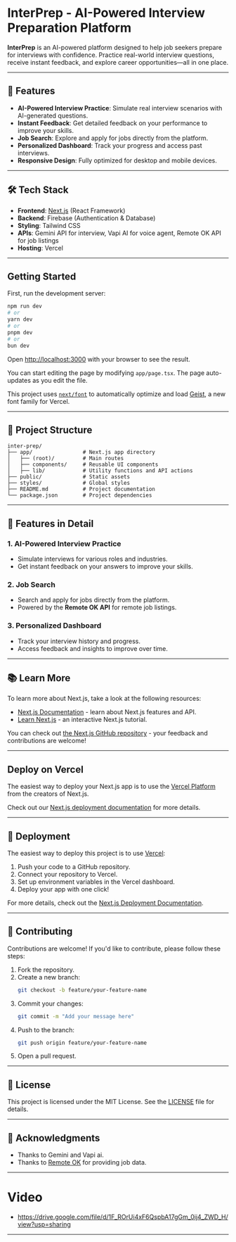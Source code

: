 # InterPrep - AI-Powered Interview Preparation Platform

**InterPrep** is an AI-powered platform designed to help job seekers prepare for interviews with confidence. Practice real-world interview questions, receive instant feedback, and explore career opportunities—all in one place.

---

## 🚀 Features

- **AI-Powered Interview Practice**: Simulate real interview scenarios with AI-generated questions.
- **Instant Feedback**: Get detailed feedback on your performance to improve your skills.
- **Job Search**: Explore and apply for jobs directly from the platform.
- **Personalized Dashboard**: Track your progress and access past interviews.
- **Responsive Design**: Fully optimized for desktop and mobile devices.

---

## 🛠️ Tech Stack

- **Frontend**: [Next.js](https://nextjs.org) (React Framework)
- **Backend**: Firebase (Authentication & Database)
- **Styling**: Tailwind CSS
- **APIs**: Gemini API for interview, Vapi AI for voice agent, Remote OK API for job listings
- **Hosting**: Vercel

---

## Getting Started

First, run the development server:

```bash
npm run dev
# or
yarn dev
# or
pnpm dev
# or
bun dev
```

Open [http://localhost:3000](http://localhost:3000) with your browser to see the result.

You can start editing the page by modifying `app/page.tsx`. The page auto-updates as you edit the file.

This project uses [`next/font`](https://nextjs.org/docs/app/building-your-application/optimizing/fonts) to automatically optimize and load [Geist](https://vercel.com/font), a new font family for Vercel.

---

## 📂 Project Structure

```
inter-prep/
├── app/                # Next.js app directory
│   ├── (root)/         # Main routes
│   ├── components/     # Reusable UI components
│   ├── lib/            # Utility functions and API actions
├── public/             # Static assets
├── styles/             # Global styles
├── README.md           # Project documentation
└── package.json        # Project dependencies
```

---

## 🌟 Features in Detail

### 1. AI-Powered Interview Practice
- Simulate interviews for various roles and industries.
- Get instant feedback on your answers to improve your skills.

### 2. Job Search
- Search and apply for jobs directly from the platform.
- Powered by the **Remote OK API** for remote job listings.

### 3. Personalized Dashboard
- Track your interview history and progress.
- Access feedback and insights to improve over time.

---

## 📚 Learn More

To learn more about Next.js, take a look at the following resources:

- [Next.js Documentation](https://nextjs.org/docs) - learn about Next.js features and API.
- [Learn Next.js](https://nextjs.org/learn) - an interactive Next.js tutorial.

You can check out [the Next.js GitHub repository](https://github.com/vercel/next.js) - your feedback and contributions are welcome!

---

## Deploy on Vercel

The easiest way to deploy your Next.js app is to use the [Vercel Platform](https://vercel.com/new?utm_medium=default-template&filter=next.js&utm_source=create-next-app&utm_campaign=create-next-app-readme) from the creators of Next.js.

Check out our [Next.js deployment documentation](https://nextjs.org/docs/app/building-your-application/deploying) for more details.

---

## 🚀 Deployment

The easiest way to deploy this project is to use [Vercel](https://vercel.com):

1. Push your code to a GitHub repository.
2. Connect your repository to Vercel.
3. Set up environment variables in the Vercel dashboard.
4. Deploy your app with one click!

For more details, check out the [Next.js Deployment Documentation](https://nextjs.org/docs/deployment).

---

## 🤝 Contributing

Contributions are welcome! If you'd like to contribute, please follow these steps:

1. Fork the repository.
2. Create a new branch:
   ```bash
   git checkout -b feature/your-feature-name
   ```
3. Commit your changes:
   ```bash
   git commit -m "Add your message here"
   ```
4. Push to the branch:
   ```bash
   git push origin feature/your-feature-name
   ```
5. Open a pull request.

---

## 📄 License

This project is licensed under the MIT License. See the [LICENSE](LICENSE) file for details.

---

## 🙌 Acknowledgments

- Thanks to Gemini and Vapi ai.
- Thanks to [Remote OK](https://remoteok.io) for providing job data.

---

# Video

- https://drive.google.com/file/d/1F_ROrUi4xF6QspbA17gGm_0ij4_ZWD_H/view?usp=sharing

---